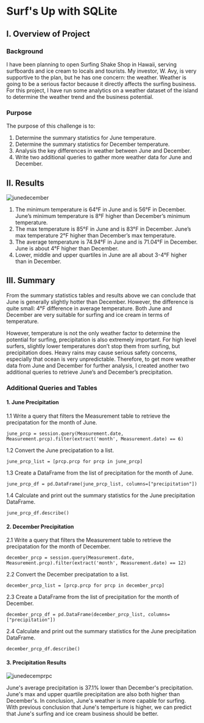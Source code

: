 # Surf's Up with SQLite
## I. Overview of Project

### Background

I have been planning to open Surfing Shake Shop in Hawaii, serving surfboards and ice cream to locals and tourists. My investor, W. Avy, is very supportive to the plan, but he has one concern: the weather. Weather is going to be a serious factor because it directly affects the surfing business. For this project, I have run some analytics on a weather dataset of the island to determine the weather trend and the business potential.

### Purpose
The purpose of this challenge is to:

1.	Determine the summary statistics for June temperature.
2.	Determine the summary statistics for December temperature.
3.	Analysis the key differences in weather between June and December.
4.	Write two additional queries to gather more weather data for June and December.

## II. Results

![junedecember](https://user-images.githubusercontent.com/84211948/130351433-160924e4-62f1-4a5c-9a38-0513d4c66a32.png)

1.	The minimum temperature is 64°F in June and is 56°F in December. June’s minimum temperature is 8°F higher than December’s minimum temperature.
2.	The max temperature is 85°F in June and is 83°F in December. June’s max temperature 2°F higher than December’s max temperature.
3.	The average temperature is 74.94°F in June and is 71.04°F in December. June is about 4°F higher than December.
4.	Lower, middle and upper quartiles in June are all about 3-4°F higher than in December.

## III. Summary

From the summary statistics tables and results above we can conclude that June is generally slightly hotter than December. However, the difference is quite small: 4°F difference in average temperature. Both June and December are very suitable for surfing and ice cream in terms of temperature. 

However, temperature is not the only weather factor to determine the potential for surfing, precipitation is also extremely important. For high level surfers, slightly lower temperatures don’t stop them from surfing, but precipitation does. Heavy rains may cause serious safety concerns, especially that ocean is very unpredictable. Therefore, to get more weather data from June and December for further analysis, I created another two additional queries to retrieve June’s and December’s precipitation.

### Additional Queries and Tables

#### 1. June Precipitation

1.1 Write a query that filters the Measurement table to retrieve the precipatation for the month of June.

```june_prcp = session.query(Measurement.date, Measurement.prcp).filter(extract('month', Measurement.date) == 6)```

1.2 Convert the June precipatation to a list.

```june_prcp_list = [prcp.prcp for prcp in june_prcp]```

1.3 Create a DataFrame from the list of precipitation for the month of June. 

```june_prcp_df = pd.DataFrame(june_prcp_list, columns=["precipitation"])```

1.4 Calculate and print out the summary statistics for the June precipitation DataFrame.

```june_prcp_df.describe()```

#### 2.	December Precipitation

2.1 Write a query that filters the Measurement table to retrieve the precipatation for the month of December.

```december_prcp = session.query(Measurement.date, Measurement.prcp).filter(extract('month', Measurement.date) == 12)```

2.2 Convert the December precipatation to a list.

```december_prcp_list = [prcp.prcp for prcp in december_prcp]```

2.3 Create a DataFrame from the list of precipitation for the month of December. 

```december_prcp_df = pd.DataFrame(december_prcp_list, columns=["precipitation"])```

2.4 Calculate and print out the summary statistics for the June precipitation DataFrame.

```december_prcp_df.describe()```

#### 3. Precipitation Results

![junedecemprpc](https://user-images.githubusercontent.com/84211948/130352019-43672b8b-a2cd-404e-9b30-4c0f07bd4924.png)

June's average precipitation is 37.1% lower than December's precipitation. June's max and upper quartile precipitation are also both higher than December's. In conclusion, June's weather is more capable for surfing. With previous conclusion that June's temperture is higher, we can predict that June's surfing and ice cream business should be better.
